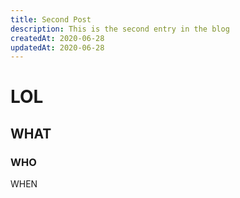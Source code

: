 ```yaml
---
title: Second Post
description: This is the second entry in the blog
createdAt: 2020-06-28
updatedAt: 2020-06-28
---
```


# LOL

## WHAT

### WHO

WHEN
